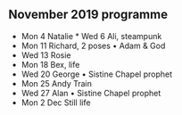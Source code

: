 ## November 2019 programme

* Mon 4 Natalie
‬* Wed 6 Ali, steampunk
* Mon 11 Richard, 2 poses • Adam & God
* Wed 13 Rosie
* Mon 18 Bex, life
* Wed 20 George • Sistine Chapel prophet
* Mon 25 Andy Train
* Wed 27 Alan • Sistine Chapel prophet
* Mon 2 Dec Still life